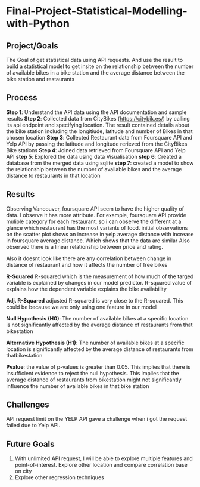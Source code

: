 # Final-Project-Statistical-Modelling-with-Python

## Project/Goals
The Goal of get statistical data using API requests. And use the result to build a statistical model to get insite on the relationship between the number of available bikes in a bike station and the average distance between the bike station and restaurants

## Process
**Step 1**: Understand the API data using the API documentation and sample results
**Step 2**: Collected data from CityBikes (https://citybik.es/) by calling its api endpoint and specifying location. The result contained details about the bike station including the longitiude, latitude and number of Bikes in that chosen location 
**Step 3**: Collected Restaurant data from Foursquare API and Yelp API by passing the latitude and longitude rerieved from the CityBikes Bike stations
**Step 4**: Joined data retrieved from Foursquare API and Yelp API 
**step 5**: Explored the data using data Visualisation 
**step 6**: Created a database from the merged data using sqlite
**step 7**: created a model to show the relationship between the number of available bikes and the average distance to restaurants in that location 



## Results
Observing Vancouver, foursquare API seem to have the higher quality of data. I observe it has more attribute. For example, foursquare API provide muliple category for each restaurant. so i can observe the different at a glance which restaurant has the most variants of food. 
initial observations on the scatter plot shows an increase in  yelp average distance with increase in foursquare average distance. Which shows that the data are similar
Also observed there is a linear relationship between price and rating. 

Also it doesnt look like there are any correlation between change in distance of restaurant and how it affects the number of free bikes

**R-Squared**
R-squared which is the measurement of how much of the targed variable is explained by changes in our model predictor. R-squared value of explains how the dependent variable explains the bike availability

**Adj. R-Squared**
adjusted R-squared is very close to the R-squared. This could be because we are only using one feature in our model


**Null Hypothesis (H0)**: The number of available bikes at a specific location is not significantly affected by the average distance of restaurants from that bikestation

**Alternative Hypothesis (H1)**: The number of available bikes at a specific location is significantly affected by the average distance of restaurants from thatbikestation


**Pvalue**: the value of p-values is greater than 0.05. This implies that there is insufficient evidence to reject the null hypothesis. This implies that the average distance of restaurants from bikestation might not significantly influence the number of available bikes in that bike station

## Challenges 
API request limit on the YELP API gave a challenge when i got the request failed due to Yelp API.



## Future Goals
1. With unlimited API request, I will be able to explore multiple features and point-of-interest. Explore other location and compare correlation base on city
2.  Explore other regression techniques







